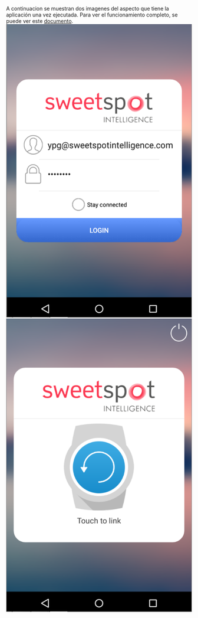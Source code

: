A continuacion se muestran dos imagenes del aspecto que tiene la aplicación una vez ejecutada. 
Para ver el funcionamiento completo, se puede ver este  [documento](https://github.com/Seryusjj/Sweetspot/raw/master/Doc/Memoria.docx).
![](https://raw.githubusercontent.com/Seryusjj/Sweetspot/master/Doc/login.png)
![](https://raw.githubusercontent.com/Seryusjj/Sweetspot/master/Doc/sync.png)
